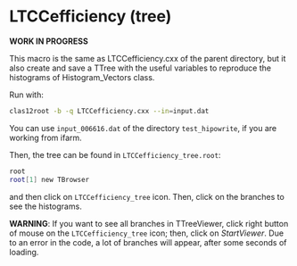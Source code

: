 # LTCCefficiency (tree)

**WORK IN PROGRESS**

This macro is the same as LTCCefficiency.cxx of the parent directory, 
but it also create and save a TTree with the useful variables to reproduce the 
histograms of Histogram_Vectors class.

Run with:
```bash
clas12root -b -q LTCCefficiency.cxx --in=input.dat
```
You can use `input_006616.dat` of the directory `test_hipowrite`, if 
you are working from ifarm.

Then, the tree can be found in `LTCCefficiency_tree.root`:
```bash
root
root[1] new TBrowser
```
and then click on `LTCCefficiency_tree` icon. 
Then, click on the branches to see the histograms.

**WARNING**: 
If you want to see all branches in TTreeViewer, click right button of 
mouse on the `LTCCefficiency_tree` icon; then, click on _StartViewer_.
Due to an error in the code, a lot of branches will appear, after some 
seconds of loading.
 


